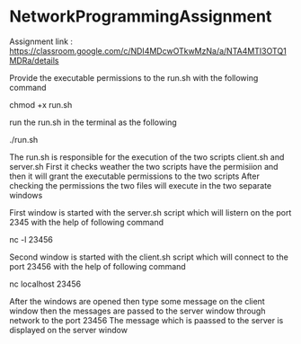 # NetworkProgrammingAssignment

Assignment link : https://classroom.google.com/c/NDI4MDcwOTkwMzNa/a/NTA4MTI3OTQ1MDRa/details

Provide the executable permissions to the run.sh with the following command

chmod +x run.sh


run the run.sh in the terminal as the following

./run.sh


The run.sh is responsible for the execution of the two scripts client.sh and server.sh
First it checks weather the two scripts have the permisiion and then it will grant the executable permissions to the two scripts
After checking the permissions the two files will execute in the two separate windows

First window is started with the server.sh script
which will listern on the port 2345 with the help of following command

nc -l 23456


Second window is started with the client.sh script
which will connect to the port 23456 with the help of following command

nc localhost 23456

After the windows are opened then type some message on the client window then the messages are passed to the server window through network to the port 23456
The message which is paassed to the server is displayed on the server window
